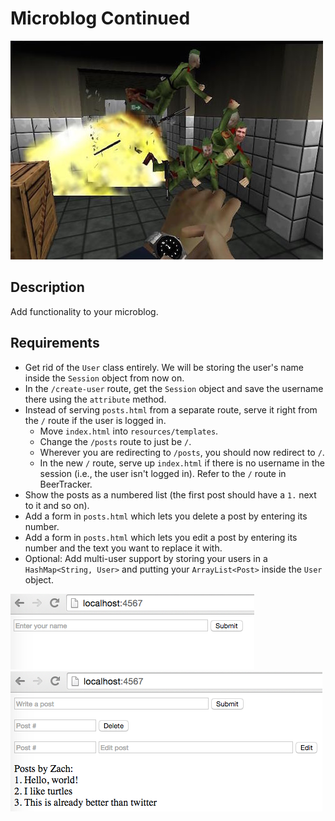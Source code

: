 # Microblog Continued

![screenshot](screenshot.jpg)

## Description

Add functionality to your microblog.

## Requirements

* Get rid of the `User` class entirely. We will be storing the user's name inside the `Session` object from now on.
* In the `/create-user` route, get the `Session` object and save the username there using the `attribute` method.
* Instead of serving `posts.html` from a separate route, serve it right from the `/` route if the user is logged in.
  * Move `index.html` into `resources/templates`.
  * Change the `/posts` route to just be `/`.
  * Wherever you are redirecting to `/posts`, you should now redirect to `/`.
  * In the new `/` route, serve up `index.html` if there is no username in the session (i.e., the user isn't logged in). Refer to the `/` route in BeerTracker.
* Show the posts as a numbered list (the first post should have a `1.` next to it and so on).
* Add a form in `posts.html` which lets you delete a post by entering its number.
* Add a form in `posts.html` which lets you edit a post by entering its number and the text you want to replace it with.
* Optional: Add multi-user support by storing your users in a `HashMap<String, User>` and putting your `ArrayList<Post>` inside the `User` object.

![screenshot 1](screenshot1.png)
![screenshot 2](screenshot2.png)
